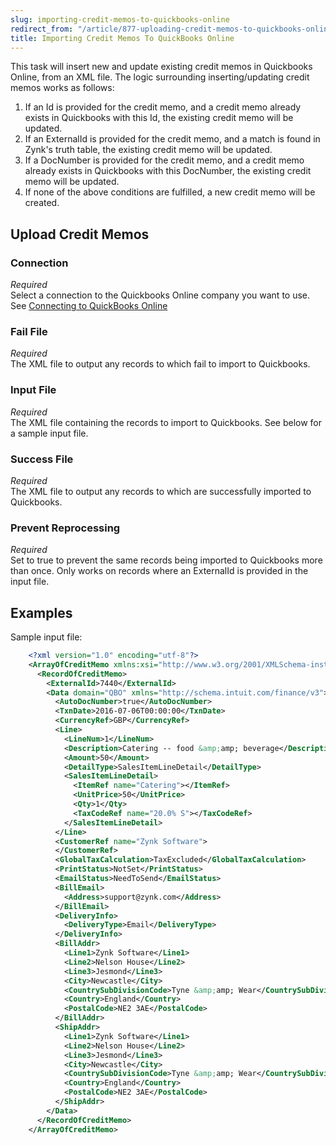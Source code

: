 ```yaml
---
slug: importing-credit-memos-to-quickbooks-online
redirect_from: "/article/877-uploading-credit-memos-to-quickbooks-online"
title: Importing Credit Memos To QuickBooks Online
---
```



This task will insert new and update existing credit memos in Quickbooks Online, from an XML file. The logic surrounding inserting/updating credit memos works as follows:


1. If an Id is provided for the credit memo, and a credit memo already exists in Quickbooks with this Id, the existing credit memo will be updated.
2. If an ExternalId is provided for the credit memo, and a match is found in Zynk's truth table, the existing credit memo will be updated.
3. If a DocNumber is provided for the credit memo, and a credit memo already exists in Quickbooks with this DocNumber, the existing credit memo will be updated.
4. If none of the above conditions are fulfilled, a new credit memo will be created.


## Upload Credit Memos

### Connection
_Required_  
Select a connection to the Quickbooks Online company you want to use. See [Connecting to QuickBooks Online](connecting-to-quickbooks-online)

### Fail File 
_Required_  
The XML file to output any records to which fail to import to Quickbooks.

### Input File 
_Required_  
The XML file containing the records to import to Quickbooks. See below for a sample input file.

### Success File 
_Required_  
The XML file to output any records to which are successfully imported to Quickbooks.

### Prevent Reprocessing
_Required_  
Set to true to prevent the same records being imported to Quickbooks more than once. Only works on records where an ExternalId is provided in the input file.


## Examples


Sample input file:


```xml
    <?xml version="1.0" encoding="utf-8"?>
    <ArrayOfCreditMemo xmlns:xsi="http://www.w3.org/2001/XMLSchema-instance" xmlns:xsd="http://www.w3.org/2001/XMLSchema">
      <RecordOfCreditMemo>
        <ExternalId>7440</ExternalId>
        <Data domain="QBO" xmlns="http://schema.intuit.com/finance/v3">
          <AutoDocNumber>true</AutoDocNumber>
          <TxnDate>2016-07-06T00:00:00</TxnDate>
          <CurrencyRef>GBP</CurrencyRef>
          <Line>
            <LineNum>1</LineNum>
            <Description>Catering -- food &amp;amp; beverage</Description>
            <Amount>50</Amount>
            <DetailType>SalesItemLineDetail</DetailType>
            <SalesItemLineDetail>
              <ItemRef name="Catering"></ItemRef>
              <UnitPrice>50</UnitPrice>
              <Qty>1</Qty>
              <TaxCodeRef name="20.0% S"></TaxCodeRef>
            </SalesItemLineDetail>
          </Line>
          <CustomerRef name="Zynk Software">
          </CustomerRef>
          <GlobalTaxCalculation>TaxExcluded</GlobalTaxCalculation>
          <PrintStatus>NotSet</PrintStatus>
          <EmailStatus>NeedToSend</EmailStatus>
          <BillEmail>
            <Address>support@zynk.com</Address>
          </BillEmail>
          <DeliveryInfo>
            <DeliveryType>Email</DeliveryType>
          </DeliveryInfo>
          <BillAddr>
            <Line1>Zynk Software</Line1>
            <Line2>Nelson House</Line2>
            <Line3>Jesmond</Line3>
            <City>Newcastle</City>
            <CountrySubDivisionCode>Tyne &amp;amp; Wear</CountrySubDivisionCode>
            <Country>England</Country>
            <PostalCode>NE2 3AE</PostalCode>
          </BillAddr>
          <ShipAddr>
            <Line1>Zynk Software</Line1>
            <Line2>Nelson House</Line2>
            <Line3>Jesmond</Line3>
            <City>Newcastle</City>
            <CountrySubDivisionCode>Tyne &amp;amp; Wear</CountrySubDivisionCode>
            <Country>England</Country>
            <PostalCode>NE2 3AE</PostalCode>
          </ShipAddr>
        </Data>
      </RecordOfCreditMemo>
    </ArrayOfCreditMemo>

```
